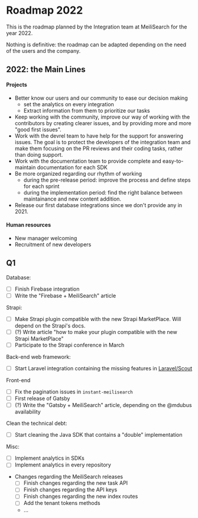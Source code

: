 # Roadmap 2022

This is the roadmap planned by the Integration team at MeiliSearch for the year 2022.

Nothing is definitive: the roadmap can be adapted depending on the need of the users and the company.

## 2022: the Main Lines

#### Projects

- Better know our users and our community to ease our decision making
  - set the analytics on every integration
  - Extract information from them to prioritize our tasks
- Keep working with the community, improve our way of working with the contributors by creating clearer issues, and by providing more and more "good first issues".
- Work with the devrel team to have help for the support for answering issues. The goal is to protect the developers of the integration team and make them focusing on the PR reviews and their coding tasks, rather than doing support.
- Work with the documentation team to provide complete and easy-to-maintain documentation for each SDK
- Be more organized regarding our rhythm of working
    - during the pre-release period: improve the process and define steps for each sprint
    - during the implementation period: find the right balance between maintainance and new content addition.
- Release our first database integrations since we don't provide any in 2021.

#### Human resources

- New manager welcoming
- Recruitment of new developers

## Q1

Database:
- [ ] Finish Firebase integration
- [ ] Write the "Firebase + MeiliSearch" article

Strapi:
- [ ] Make Strapi plugin compatible with the new Strapi MarketPlace. Will depend on the Strapi's docs.
- [ ] (?) Write article "how to make your plugin compatible with the new Strapi MarketPlace"
- [ ] Participate to the Strapi conference in March

Back-end web framework:
- [ ] Start Laravel integration containing the missing features in [Laravel/Scout](https://github.com/laravel/scout)

Front-end
- [ ] Fix the pagination issues in `instant-meilisearch`
- [ ] First release of Gatsby
- [ ] (?) Write the "Gatsby + MeiliSearch" article, depending on the @mdubus availability

Clean the technical debt:
- [ ] Start cleaning the Java SDK that contains a "double" implementation

Misc:
- [ ] Implement analytics in SDKs
- [ ] Implement analytics in every repository
- Changes regarding the MeiliSearch releases
  - [ ] Finish changes regarding the new task API
  - [ ] Finish changes regarding the API keys
  - [ ] Finish changes regarding the new index routes
  - [ ] Add the tenant tokens methods
  - ...
